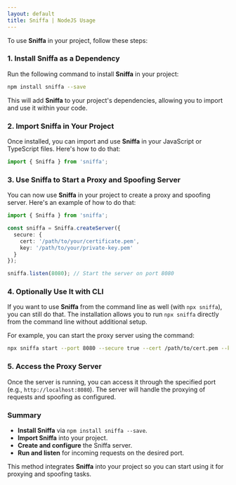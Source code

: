 ```yaml
---
layout: default
title: Sniffa | NodeJS Usage
---
```


To use **Sniffa** in your project, follow these steps:

### 1. Install Sniffa as a Dependency

Run the following command to install **Sniffa** in your project:

```bash
npm install sniffa --save
```

This will add **Sniffa** to your project's dependencies, allowing you to import and use it within your code.

### 2. Import Sniffa in Your Project

Once installed, you can import and use **Sniffa** in your JavaScript or TypeScript files. Here's how to do that:

```typescript
import { Sniffa } from 'sniffa';
```

### 3. Use Sniffa to Start a Proxy and Spoofing Server

You can now use **Sniffa** in your project to create a proxy and spoofing server. Here's an example of how to do that:

```typescript
import { Sniffa } from 'sniffa';

const sniffa = Sniffa.createServer({
  secure: {
    cert: '/path/to/your/certificate.pem',
    key: '/path/to/your/private-key.pem'
  }
});

sniffa.listen(8080); // Start the server on port 8080
```

### 4. Optionally Use It with CLI

If you want to use **Sniffa** from the command line as well (with `npx sniffa`), you can still do that. The installation allows you to run `npx sniffa` directly from the command line without additional setup.

For example, you can start the proxy server using the command:

```bash
npx sniffa start --port 8080 --secure true --cert /path/to/cert.pem --key /path/to/key.pem
```

### 5. Access the Proxy Server

Once the server is running, you can access it through the specified port (e.g., `http://localhost:8080`). The server will handle the proxying of requests and spoofing as configured.

### Summary

- **Install Sniffa** via `npm install sniffa --save`.
- **Import Sniffa** into your project.
- **Create and configure** the Sniffa server.
- **Run and listen** for incoming requests on the desired port.

This method integrates **Sniffa** into your project so you can start using it for proxying and spoofing tasks.